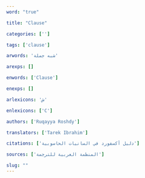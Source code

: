 ```yaml
---
word: "true"

title: "Clause"

categories: ['']

tags: ['clause']

arwords: 'شبه جملة'

arexps: []

enwords: ['Clause']

enexps: []

arlexicons: 'ش'

enlexicons: ['C']

authors: ['Ruqayya Roshdy']

translators: ['Tarek Ibrahim']

citations: ['دليل أكسفورد في السانيات الحاسوبية']

sources: ['المنظمة العربية للترجمة']

slug: ""
---
```

